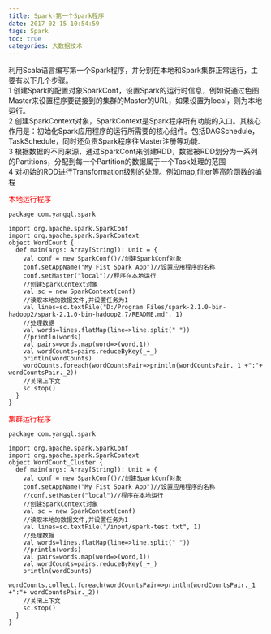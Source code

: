 ```yaml
---
title: Spark-第一个Spark程序
date: 2017-02-15 10:54:59
tags: Spark
toc: true
categories: 大数据技术
---
```

利用Scala语言编写第一个Spark程序，并分别在本地和Spark集群正常运行，主要有以下几个步骤。  
1 创建Spark的配置对象SparkConf，设置Spark的运行时信息，例如说通过色图Master来设置程序要链接到的集群的Master的URL，如果设置为local，则为本地运行。  
2 创建SparkContext对象，SparkContext是Spark程序所有功能的入口。其核心作用是：初始化Spark应用程序的运行所需要的核心组件。包括DAGSchedule，TaskSchedule，同时还负责Spark程序往Master注册等功能.  
3 根据数据的不同来源，通过SparkCont来创建RDD，数据被RDD划分为一系列的Partitions，分配到每一个Partition的数据属于一个Task处理的范围  
4 对初始的RDD进行Transformation级别的处理。例如map,filter等高阶函数的编程  
<!-- more -->
<font color="red">本地运行程序</font>  

```
package com.yangql.spark

import org.apache.spark.SparkConf
import org.apache.spark.SparkContext
object WordCount {
  def main(args: Array[String]): Unit = {
    val conf = new SparkConf()//创建SparkConf对象
    conf.setAppName("My Fist Spark App")//设置应用程序的名称
    conf.setMaster("local")//程序在本地运行
    //创建SparkContext对象
    val sc = new SparkContext(conf)
    //读取本地的数据文件,并设置任务为1
    val lines=sc.textFile("D:/Program Files/spark-2.1.0-bin-hadoop2/spark-2.1.0-bin-hadoop2.7/README.md", 1)
    //处理数据
    val words=lines.flatMap(line=>line.split(" "))
    //println(words)
    val pairs=words.map(word=>(word,1))
    val wordCounts=pairs.reduceByKey(_+_)
    println(wordCounts)
    wordCounts.foreach(wordCountsPair=>println(wordCountsPair._1 +":"+ wordCountsPair._2))
    //关闭上下文
    sc.stop()
  }
}
```  
<font color="red">集群运行程序</font>  
```
package com.yangql.spark

import org.apache.spark.SparkConf
import org.apache.spark.SparkContext
object WordCount_Cluster {
  def main(args: Array[String]): Unit = {
    val conf = new SparkConf()//创建SparkConf对象
    conf.setAppName("My Fist Spark App")//设置应用程序的名称
    //conf.setMaster("local")//程序在本地运行
    //创建SparkContext对象
    val sc = new SparkContext(conf)
    //读取本地的数据文件,并设置任务为1
    val lines=sc.textFile("/input/spark-test.txt", 1)
    //处理数据
    val words=lines.flatMap(line=>line.split(" "))
    //println(words)
    val pairs=words.map(word=>(word,1))
    val wordCounts=pairs.reduceByKey(_+_)
    println(wordCounts)
    wordCounts.collect.foreach(wordCountsPair=>println(wordCountsPair._1 +":"+ wordCountsPair._2))
    //关闭上下文
    sc.stop()
  }
}
```
